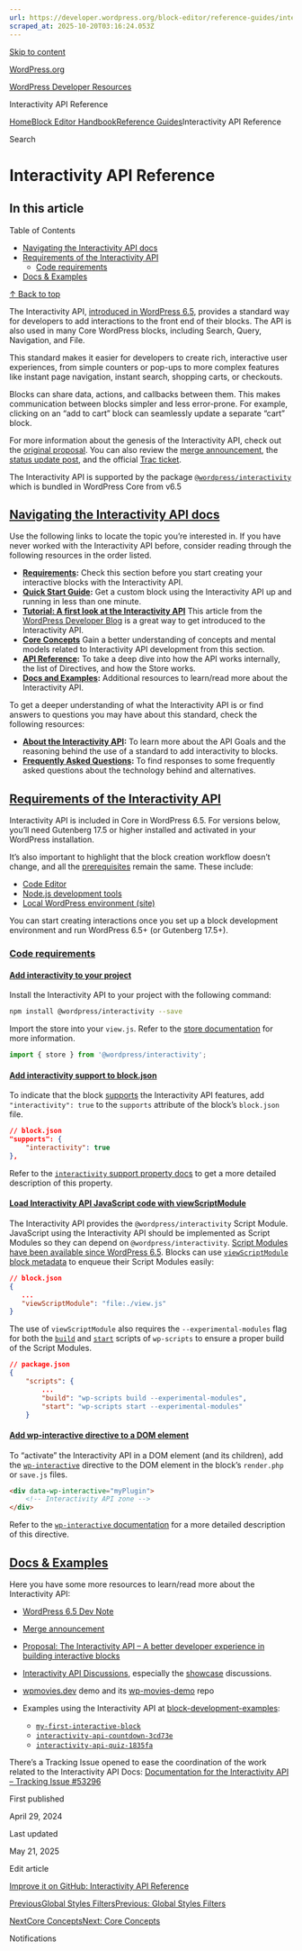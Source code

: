 ```yaml
---
url: https://developer.wordpress.org/block-editor/reference-guides/interactivity-api
scraped_at: 2025-10-20T03:16:24.053Z
---
```


[Skip to content](https://developer.wordpress.org/block-editor/reference-guides/interactivity-api/#wp--skip-link--target)

[WordPress.org](https://wordpress.org/)

[WordPress Developer Resources](https://developer.wordpress.org/)

Interactivity API Reference


[Home](https://developer.wordpress.org/)[Block Editor Handbook](https://developer.wordpress.org/block-editor/)[Reference Guides](https://developer.wordpress.org/block-editor/reference-guides/)Interactivity API Reference

Search

# Interactivity API Reference

## In this article

Table of Contents

- [Navigating the Interactivity API docs](https://developer.wordpress.org/block-editor/reference-guides/interactivity-api/#navigating-the-interactivity-api-docs)
- [Requirements of the Interactivity API](https://developer.wordpress.org/block-editor/reference-guides/interactivity-api/#requirements-of-the-interactivity-api)
  - [Code requirements](https://developer.wordpress.org/block-editor/reference-guides/interactivity-api/#code-requirements)
- [Docs & Examples](https://developer.wordpress.org/block-editor/reference-guides/interactivity-api/#docs-examples)

[↑ Back to top](https://developer.wordpress.org/block-editor/reference-guides/interactivity-api/#wp--skip-link--target)

The Interactivity API, [introduced in WordPress 6.5](https://make.wordpress.org/core/2024/02/19/merge-announcement-interactivity-api/), provides a standard way for developers to add interactions to the front end of their blocks. The API is also used in many Core WordPress blocks, including Search, Query, Navigation, and File.

This standard makes it easier for developers to create rich, interactive user experiences, from simple counters or pop-ups to more complex features like instant page navigation, instant search, shopping carts, or checkouts.

Blocks can share data, actions, and callbacks between them. This makes communication between blocks simpler and less error-prone. For example, clicking on an “add to cart” block can seamlessly update a separate “cart” block.

For more information about the genesis of the Interactivity API, check out the [original proposal](https://make.wordpress.org/core/2023/03/30/proposal-the-interactivity-api-a-better-developer-experience-in-building-interactive-blocks/). You can also review the [merge announcement](https://make.wordpress.org/core/2024/02/19/merge-announcement-interactivity-api/), the [status update post](https://make.wordpress.org/core/2023/08/15/status-update-on-the-interactivity-api/), and the official [Trac ticket](https://core.trac.wordpress.org/ticket/60356).

The Interactivity API is supported by the package [`@wordpress/interactivity`](https://developer.wordpress.org/block-editor/reference-guides/packages/packages-interactivity/) which is bundled in WordPress Core from v6.5

## [Navigating the Interactivity API docs](https://developer.wordpress.org/block-editor/reference-guides/interactivity-api/\#navigating-the-interactivity-api-docs)

Use the following links to locate the topic you’re interested in. If you have never worked with the Interactivity API before, consider reading through the following resources in the order listed.

- **[Requirements](https://developer.wordpress.org/block-editor/reference-guides/interactivity-api/#requirements-of-the-interactivity-api):** Check this section before you start creating your interactive blocks with the Interactivity API.
- **[Quick Start Guide](https://developer.wordpress.org/block-editor/reference-guides/interactivity-api/iapi-quick-start-guide/):** Get a custom block using the Interactivity API up and running in less than one minute.
- **[Tutorial: A first look at the Interactivity API](https://developer.wordpress.org/news/2024/04/11/a-first-look-at-the-interactivity-api/)** This article from the [WordPress Developer Blog](https://developer.wordpress.org/news/) is a great way to get introduced to the Interactivity API.
- **[Core Concepts](https://developer.wordpress.org/block-editor/reference-guides/interactivity-api/core-concepts/)** Gain a better understanding of concepts and mental models related to Interactivity API development from this section.
- **[API Reference](https://developer.wordpress.org/block-editor/reference-guides/interactivity-api/api-reference/):** To take a deep dive into how the API works internally, the list of Directives, and how the Store works.
- **[Docs and Examples](https://developer.wordpress.org/block-editor/reference-guides/interactivity-api/#docs-examples):** Additional resources to learn/read more about the Interactivity API.

To get a deeper understanding of what the Interactivity API is or find answers to questions you may have about this standard, check the following resources:

- **[About the Interactivity API](https://developer.wordpress.org/block-editor/reference-guides/interactivity-api/iapi-about/):** To learn more about the API Goals and the reasoning behind the use of a standard to add interactivity to blocks.
- **[Frequently Asked Questions](https://developer.wordpress.org/block-editor/reference-guides/interactivity-api/iapi-faq/):** To find responses to some frequently asked questions about the technology behind and alternatives.

## [Requirements of the Interactivity API](https://developer.wordpress.org/block-editor/reference-guides/interactivity-api/\#requirements-of-the-interactivity-api)

Interactivity API is included in Core in WordPress 6.5. For versions below, you’ll need Gutenberg 17.5 or higher installed and activated in your WordPress installation.

It’s also important to highlight that the block creation workflow doesn’t change, and all the [prerequisites](https://developer.wordpress.org/block-editor/getting-started/devenv/) remain the same. These include:

- [Code Editor](https://developer.wordpress.org/block-editor/getting-started/devenv/#code-editor)
- [Node.js development tools](https://developer.wordpress.org/block-editor/getting-started/devenv/#node-js-development-tools)
- [Local WordPress environment (site)](https://developer.wordpress.org/block-editor/getting-started/devenv/#local-wordpress-environment)

You can start creating interactions once you set up a block development environment and run WordPress 6.5+ (or Gutenberg 17.5+).

### [Code requirements](https://developer.wordpress.org/block-editor/reference-guides/interactivity-api/\#code-requirements)

#### [Add interactivity to your project](https://developer.wordpress.org/block-editor/reference-guides/interactivity-api/\#add-interactivity-to-your-project)

Install the Interactivity API to your project with the following command:

```bash
npm install @wordpress/interactivity --save

```

Import the store into your `view.js`. Refer to the [store documentation](https://developer.wordpress.org/block-editor/reference-guides/interactivity-api/api-reference/#the-store) for more information.

```js
import { store } from '@wordpress/interactivity';

```

#### [Add interactivity support to block.json](https://developer.wordpress.org/block-editor/reference-guides/interactivity-api/\#add-interactivity-support-to-block-json)

To indicate that the block [supports](https://developer.wordpress.org/block-editor/reference-guides/block-api/block-supports/) the Interactivity API features, add `"interactivity": true` to the `supports` attribute of the block’s `block.json` file.

```json
// block.json
"supports": {
    "interactivity": true
},

```

Refer to the [`interactivity` support property docs](https://developer.wordpress.org/block-editor/reference-guides/block-api/block-supports/#interactivity) to get a more detailed description of this property.

#### [Load Interactivity API JavaScript code with viewScriptModule](https://developer.wordpress.org/block-editor/reference-guides/interactivity-api/\#load-interactivity-api-javascript-code-with-viewscriptmodule)

The Interactivity API provides the `@wordpress/interactivity` Script Module. JavaScript using the Interactivity API should be implemented as Script Modules so they can depend on `@wordpress/interactivity`. [Script Modules have been available since WordPress 6.5](https://make.wordpress.org/core/2024/03/04/script-modules-in-6-5/). Blocks can use [`viewScriptModule` block metadata](https://developer.wordpress.org/block-editor/reference-guides/block-api/block-metadata/#view-script-module) to enqueue their Script Modules easily:

```json
// block.json
{
   ...
   "viewScriptModule": "file:./view.js"
}

```

The use of `viewScriptModule` also requires the `--experimental-modules` flag for both the [`build`](https://developer.wordpress.org/block-editor/reference-guides/packages/packages-scripts/#build) and [`start`](https://developer.wordpress.org/block-editor/reference-guides/packages/packages-scripts/#start) scripts of `wp-scripts` to ensure a proper build of the Script Modules.

```json
// package.json
{
    "scripts": {
        ...
        "build": "wp-scripts build --experimental-modules",
        "start": "wp-scripts start --experimental-modules"
    }

```

#### [Add wp-interactive directive to a DOM element](https://developer.wordpress.org/block-editor/reference-guides/interactivity-api/\#add-wp-interactive-directive-to-a-dom-element)

To “activate” the Interactivity API in a DOM element (and its children), add the [`wp-interactive`](https://developer.wordpress.org/block-editor/reference-guides/packages/packages-interactivity/packages-interactivity-api-reference/#wp-interactive) directive to the DOM element in the block’s `render.php` or `save.js` files.

```html
<div data-wp-interactive="myPlugin">
    <!-- Interactivity API zone -->
</div>

```

Refer to the [`wp-interactive` documentation](https://developer.wordpress.org/block-editor/reference-guides/interactivity-api/api-reference/#wp-interactive) for a more detailed description of this directive.

## [Docs & Examples](https://developer.wordpress.org/block-editor/reference-guides/interactivity-api/\#docs-examples)

Here you have some more resources to learn/read more about the Interactivity API:

- [WordPress 6.5 Dev Note](https://make.wordpress.org/core/2024/03/04/interactivity-api-dev-note/)
- [Merge announcement](https://make.wordpress.org/core/2024/02/19/merge-announcement-interactivity-api/)
- [Proposal: The Interactivity API – A better developer experience in building interactive blocks](https://make.wordpress.org/core/2023/03/30/proposal-the-interactivity-api-a-better-developer-experience-in-building-interactive-blocks/)
- [Interactivity API Discussions](https://github.com/WordPress/gutenberg/discussions/52882), especially the [showcase](https://github.com/WordPress/gutenberg/discussions/55642#discussioncomment-9667164) discussions.
- [wpmovies.dev](https://wpmovies.dev/) demo and its [wp-movies-demo](https://github.com/WordPress/wp-movies-demo) repo
- Examples using the Interactivity API at [block-development-examples](https://github.com/WordPress/block-development-examples):

  - [`my-first-interactive-block`](https://github.com/WordPress/block-development-examples/tree/trunk/plugins/my-first-interactive-block)
  - [`interactivity-api-countdown-3cd73e`](https://github.com/WordPress/block-development-examples/tree/trunk/plugins/interactivity-api-countdown-3cd73e)
  - [`interactivity-api-quiz-1835fa`](https://github.com/WordPress/block-development-examples/tree/trunk/plugins/interactivity-api-quiz-1835fa)

There’s a Tracking Issue opened to ease the coordination of the work related to the Interactivity API Docs: [Documentation for the Interactivity API – Tracking Issue #53296](https://github.com/WordPress/gutenberg/issues/53296)

First published

April 29, 2024

Last updated

May 21, 2025

Edit article

[Improve it on GitHub: Interactivity API Reference](https://github.com/WordPress/gutenberg/edit/trunk/docs/reference-guides/interactivity-api/README.md)

[PreviousGlobal Styles FiltersPrevious: Global Styles Filters](https://developer.wordpress.org/block-editor/reference-guides/filters/global-styles-filters/)

[NextCore ConceptsNext: Core Concepts](https://developer.wordpress.org/block-editor/reference-guides/interactivity-api/core-concepts/)

Notifications